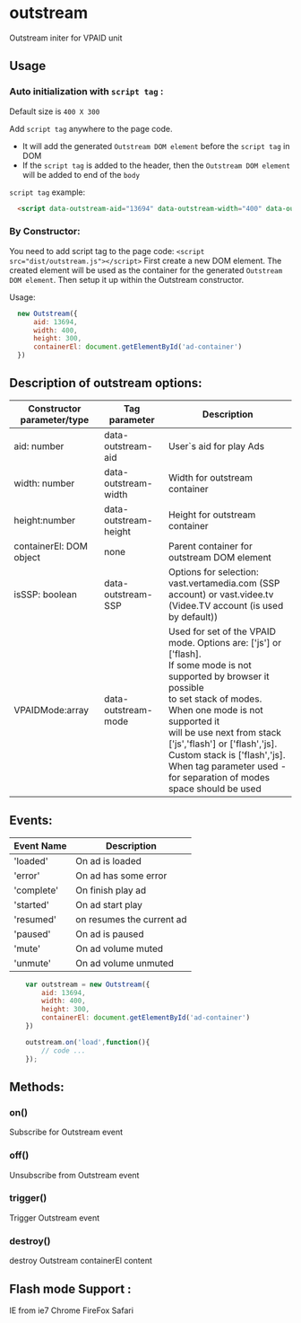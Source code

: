 # outstream
Outstream initer for VPAID unit

## Usage

### Auto initialization with `script tag` :
 Default size is `400 X 300`


 Add `script tag` anywhere to the page code.
 * It will add the generated `Outstream DOM element` before the `script tag` in DOM
 * If the `script tag` is added to the header, then the `Outstream DOM element` will be added to end of the `body`

`script tag` example:
```HTML
  <script data-outstream-aid="13694" data-outstream-width="400" data-outstream-height="300" src="dist/outstream.js"></script>
```

### By Constructor:
  You need to add script tag to the page code: `<script src="dist/outstream.js"></script>`
  First create a new DOM element. The created element will be used as the container for the generated `Outstream DOM element`. Then setup it up within the Outstream constructor.

 Usage:
```javascript
  new Outstream({
      aid: 13694,
      width: 400,
      height: 300,
      containerEl: document.getElementById('ad-container')
  })
```
## Description of outstream options:
<md-table-container>
  <table md-table>
    <thead md-head >
      <tr md-row>
        <th md-column> Constructor parameter/type </th>
        <th md-column> Tag parameter </th>
        <th md-column> Description </th>
      </tr>
    </thead>
    <tbody md-body>
      <tr md-row >
        <td md-cell> aid: number </td>
        <td md-cell> data-outstream-aid </td>
        <td md-cell> User`s aid for play Ads </td>
      </tr>
      <tr md-row >
        <td md-cell> width: number </td>
        <td md-cell> data-outstream-width </td>
        <td md-cell> Width for outstream container </td>
      </tr>
      <tr md-row >
        <td md-cell> height:number </td>
        <td md-cell> data-outstream-height </td>
        <td md-cell> Height for outstream container </td>
      </tr>
      <tr md-row >
        <td md-cell> containerEl: DOM object </td>
        <td md-cell> none </td>
        <td md-cell> Parent container for outstream DOM element </td>
      </tr>
      <tr md-row >
        <td md-cell> isSSP: boolean </td>
        <td md-cell> data-outstream-SSP </td>
        <td md-cell> Options for selection: vast.vertamedia.com (SSP account) or vast.videe.tv <br> 
        (Videe.TV account (is used by default)) </td>
      </tr>
      <tr md-row >
        <td md-cell> VPAIDMode:array </td>
        <td md-cell> data-outstream-mode </td>
        <td md-cell>
        Used for set of the VPAID mode. Options are: ['js'] or ['flash]. <br>
        If some mode is not supported by browser it possible <br>
        to set stack of modes. When one mode is not supported it <br>
        will be use next from stack ['js','flash'] or ['flash','js].<br>
        Custom stack is ['flash','js]. When tag parameter used -<br>
        for separation of modes space should be used 
        </td>
      </tr>
    </tbody>
  </table>
</md-table-container>

## Events:

<md-table-container>
  <table md-table>
    <thead md-head >
      <tr md-row>
        <th md-column> Event Name </th>
        <th md-column> Description </th>
      </tr>
    </thead>
    <tbody md-body>
      <tr md-row >
        <td md-cell> 'loaded' </td>
        <td md-cell> On ad is loaded </td>
      </tr>
      <tr md-row >
        <td md-cell> 'error'</td>
        <td md-cell> On ad has some error</td>
      </tr>
       <tr md-row >
        <td md-cell> 'complete' </td>
        <td md-cell> On finish play ad </td>
      </tr>
      <tr md-row >
        <td md-cell> 'started' </td>
        <td md-cell> On ad start play </td>
      </tr>
       <tr md-row >
        <td md-cell> 'resumed' </td>
        <td md-cell> on resumes the current ad </td>
      </tr>
       <tr md-row >
        <td md-cell> 'paused' </td>
        <td md-cell> On ad is paused </td>
      </tr>
      <tr md-row >
        <td md-cell> 'mute' </td>
        <td md-cell> On ad volume muted </td>
      </tr>
      <tr md-row >
        <td md-cell> 'unmute' </td>
        <td md-cell> On ad volume unmuted </td>
      </tr>
    </tbody>
  </table>
</md-table-container>

```javascript
    var outstream = new Outstream({
        aid: 13694,
        width: 400,
        height: 300,
        containerEl: document.getElementById('ad-container')
    })

    outstream.on('load',function(){
        // code ...
    });
```
## Methods:

### on()
 Subscribe for Outstream event

### off()
 Unsubscribe from Outstream event

### trigger()
 Trigger Outstream event

### destroy()
 destroy Outstream containerEl content

## Flash mode Support :
 IE from ie7
 Chrome
 FireFox
 Safari
